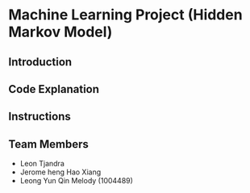 # Machine Learning Project (Hidden Markov Model)

## Introduction

## Code Explanation

## Instructions


## Team Members
- Leon Tjandra
- Jerome heng Hao Xiang
- Leong Yun Qin Melody (1004489)


